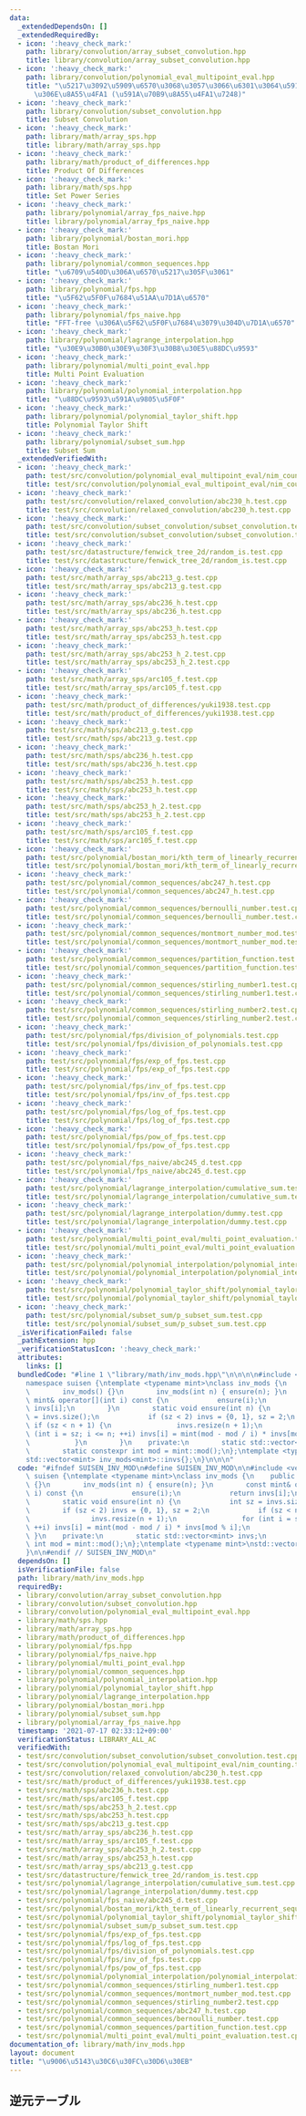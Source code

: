 ```yaml
---
data:
  _extendedDependsOn: []
  _extendedRequiredBy:
  - icon: ':heavy_check_mark:'
    path: library/convolution/array_subset_convolution.hpp
    title: library/convolution/array_subset_convolution.hpp
  - icon: ':heavy_check_mark:'
    path: library/convolution/polynomial_eval_multipoint_eval.hpp
    title: "\u5217\u3092\u5909\u6570\u3068\u3057\u3066\u6301\u3064\u591A\u9805\u5F0F\
      \u306E\u8A55\u4FA1 (\u591A\u70B9\u8A55\u4FA1\u7248)"
  - icon: ':heavy_check_mark:'
    path: library/convolution/subset_convolution.hpp
    title: Subset Convolution
  - icon: ':heavy_check_mark:'
    path: library/math/array_sps.hpp
    title: library/math/array_sps.hpp
  - icon: ':heavy_check_mark:'
    path: library/math/product_of_differences.hpp
    title: Product Of Differences
  - icon: ':heavy_check_mark:'
    path: library/math/sps.hpp
    title: Set Power Series
  - icon: ':heavy_check_mark:'
    path: library/polynomial/array_fps_naive.hpp
    title: library/polynomial/array_fps_naive.hpp
  - icon: ':heavy_check_mark:'
    path: library/polynomial/bostan_mori.hpp
    title: Bostan Mori
  - icon: ':heavy_check_mark:'
    path: library/polynomial/common_sequences.hpp
    title: "\u6709\u540D\u306A\u6570\u5217\u305F\u3061"
  - icon: ':heavy_check_mark:'
    path: library/polynomial/fps.hpp
    title: "\u5F62\u5F0F\u7684\u51AA\u7D1A\u6570"
  - icon: ':heavy_check_mark:'
    path: library/polynomial/fps_naive.hpp
    title: "FFT-free \u306A\u5F62\u5F0F\u7684\u3079\u304D\u7D1A\u6570"
  - icon: ':heavy_check_mark:'
    path: library/polynomial/lagrange_interpolation.hpp
    title: "\u30E9\u30B0\u30E9\u30F3\u30B8\u30E5\u88DC\u9593"
  - icon: ':heavy_check_mark:'
    path: library/polynomial/multi_point_eval.hpp
    title: Multi Point Evaluation
  - icon: ':heavy_check_mark:'
    path: library/polynomial/polynomial_interpolation.hpp
    title: "\u88DC\u9593\u591A\u9805\u5F0F"
  - icon: ':heavy_check_mark:'
    path: library/polynomial/polynomial_taylor_shift.hpp
    title: Polynomial Taylor Shift
  - icon: ':heavy_check_mark:'
    path: library/polynomial/subset_sum.hpp
    title: Subset Sum
  _extendedVerifiedWith:
  - icon: ':heavy_check_mark:'
    path: test/src/convolution/polynomial_eval_multipoint_eval/nim_counting.test.cpp
    title: test/src/convolution/polynomial_eval_multipoint_eval/nim_counting.test.cpp
  - icon: ':heavy_check_mark:'
    path: test/src/convolution/relaxed_convolution/abc230_h.test.cpp
    title: test/src/convolution/relaxed_convolution/abc230_h.test.cpp
  - icon: ':heavy_check_mark:'
    path: test/src/convolution/subset_convolution/subset_convolution.test.cpp
    title: test/src/convolution/subset_convolution/subset_convolution.test.cpp
  - icon: ':heavy_check_mark:'
    path: test/src/datastructure/fenwick_tree_2d/random_is.test.cpp
    title: test/src/datastructure/fenwick_tree_2d/random_is.test.cpp
  - icon: ':heavy_check_mark:'
    path: test/src/math/array_sps/abc213_g.test.cpp
    title: test/src/math/array_sps/abc213_g.test.cpp
  - icon: ':heavy_check_mark:'
    path: test/src/math/array_sps/abc236_h.test.cpp
    title: test/src/math/array_sps/abc236_h.test.cpp
  - icon: ':heavy_check_mark:'
    path: test/src/math/array_sps/abc253_h.test.cpp
    title: test/src/math/array_sps/abc253_h.test.cpp
  - icon: ':heavy_check_mark:'
    path: test/src/math/array_sps/abc253_h_2.test.cpp
    title: test/src/math/array_sps/abc253_h_2.test.cpp
  - icon: ':heavy_check_mark:'
    path: test/src/math/array_sps/arc105_f.test.cpp
    title: test/src/math/array_sps/arc105_f.test.cpp
  - icon: ':heavy_check_mark:'
    path: test/src/math/product_of_differences/yuki1938.test.cpp
    title: test/src/math/product_of_differences/yuki1938.test.cpp
  - icon: ':heavy_check_mark:'
    path: test/src/math/sps/abc213_g.test.cpp
    title: test/src/math/sps/abc213_g.test.cpp
  - icon: ':heavy_check_mark:'
    path: test/src/math/sps/abc236_h.test.cpp
    title: test/src/math/sps/abc236_h.test.cpp
  - icon: ':heavy_check_mark:'
    path: test/src/math/sps/abc253_h.test.cpp
    title: test/src/math/sps/abc253_h.test.cpp
  - icon: ':heavy_check_mark:'
    path: test/src/math/sps/abc253_h_2.test.cpp
    title: test/src/math/sps/abc253_h_2.test.cpp
  - icon: ':heavy_check_mark:'
    path: test/src/math/sps/arc105_f.test.cpp
    title: test/src/math/sps/arc105_f.test.cpp
  - icon: ':heavy_check_mark:'
    path: test/src/polynomial/bostan_mori/kth_term_of_linearly_recurrent_sequence.test.cpp
    title: test/src/polynomial/bostan_mori/kth_term_of_linearly_recurrent_sequence.test.cpp
  - icon: ':heavy_check_mark:'
    path: test/src/polynomial/common_sequences/abc247_h.test.cpp
    title: test/src/polynomial/common_sequences/abc247_h.test.cpp
  - icon: ':heavy_check_mark:'
    path: test/src/polynomial/common_sequences/bernoulli_number.test.cpp
    title: test/src/polynomial/common_sequences/bernoulli_number.test.cpp
  - icon: ':heavy_check_mark:'
    path: test/src/polynomial/common_sequences/montmort_number_mod.test.cpp
    title: test/src/polynomial/common_sequences/montmort_number_mod.test.cpp
  - icon: ':heavy_check_mark:'
    path: test/src/polynomial/common_sequences/partition_function.test.cpp
    title: test/src/polynomial/common_sequences/partition_function.test.cpp
  - icon: ':heavy_check_mark:'
    path: test/src/polynomial/common_sequences/stirling_number1.test.cpp
    title: test/src/polynomial/common_sequences/stirling_number1.test.cpp
  - icon: ':heavy_check_mark:'
    path: test/src/polynomial/common_sequences/stirling_number2.test.cpp
    title: test/src/polynomial/common_sequences/stirling_number2.test.cpp
  - icon: ':heavy_check_mark:'
    path: test/src/polynomial/fps/division_of_polynomials.test.cpp
    title: test/src/polynomial/fps/division_of_polynomials.test.cpp
  - icon: ':heavy_check_mark:'
    path: test/src/polynomial/fps/exp_of_fps.test.cpp
    title: test/src/polynomial/fps/exp_of_fps.test.cpp
  - icon: ':heavy_check_mark:'
    path: test/src/polynomial/fps/inv_of_fps.test.cpp
    title: test/src/polynomial/fps/inv_of_fps.test.cpp
  - icon: ':heavy_check_mark:'
    path: test/src/polynomial/fps/log_of_fps.test.cpp
    title: test/src/polynomial/fps/log_of_fps.test.cpp
  - icon: ':heavy_check_mark:'
    path: test/src/polynomial/fps/pow_of_fps.test.cpp
    title: test/src/polynomial/fps/pow_of_fps.test.cpp
  - icon: ':heavy_check_mark:'
    path: test/src/polynomial/fps_naive/abc245_d.test.cpp
    title: test/src/polynomial/fps_naive/abc245_d.test.cpp
  - icon: ':heavy_check_mark:'
    path: test/src/polynomial/lagrange_interpolation/cumulative_sum.test.cpp
    title: test/src/polynomial/lagrange_interpolation/cumulative_sum.test.cpp
  - icon: ':heavy_check_mark:'
    path: test/src/polynomial/lagrange_interpolation/dummy.test.cpp
    title: test/src/polynomial/lagrange_interpolation/dummy.test.cpp
  - icon: ':heavy_check_mark:'
    path: test/src/polynomial/multi_point_eval/multi_point_evaluation.test.cpp
    title: test/src/polynomial/multi_point_eval/multi_point_evaluation.test.cpp
  - icon: ':heavy_check_mark:'
    path: test/src/polynomial/polynomial_interpolation/polynomial_interpolation.test.cpp
    title: test/src/polynomial/polynomial_interpolation/polynomial_interpolation.test.cpp
  - icon: ':heavy_check_mark:'
    path: test/src/polynomial/polynomial_taylor_shift/polynomial_taylor_shift.test.cpp
    title: test/src/polynomial/polynomial_taylor_shift/polynomial_taylor_shift.test.cpp
  - icon: ':heavy_check_mark:'
    path: test/src/polynomial/subset_sum/p_subset_sum.test.cpp
    title: test/src/polynomial/subset_sum/p_subset_sum.test.cpp
  _isVerificationFailed: false
  _pathExtension: hpp
  _verificationStatusIcon: ':heavy_check_mark:'
  attributes:
    links: []
  bundledCode: "#line 1 \"library/math/inv_mods.hpp\"\n\n\n\n#include <vector>\n\n\
    namespace suisen {\ntemplate <typename mint>\nclass inv_mods {\n    public:\n\
    \        inv_mods() {}\n        inv_mods(int n) { ensure(n); }\n        const\
    \ mint& operator[](int i) const {\n            ensure(i);\n            return\
    \ invs[i];\n        }\n        static void ensure(int n) {\n            int sz\
    \ = invs.size();\n            if (sz < 2) invs = {0, 1}, sz = 2;\n           \
    \ if (sz < n + 1) {\n                invs.resize(n + 1);\n                for\
    \ (int i = sz; i <= n; ++i) invs[i] = mint(mod - mod / i) * invs[mod % i];\n \
    \           }\n        }\n    private:\n        static std::vector<mint> invs;\n\
    \        static constexpr int mod = mint::mod();\n};\ntemplate <typename mint>\n\
    std::vector<mint> inv_mods<mint>::invs{};\n}\n\n\n"
  code: "#ifndef SUISEN_INV_MOD\n#define SUISEN_INV_MOD\n\n#include <vector>\n\nnamespace\
    \ suisen {\ntemplate <typename mint>\nclass inv_mods {\n    public:\n        inv_mods()\
    \ {}\n        inv_mods(int n) { ensure(n); }\n        const mint& operator[](int\
    \ i) const {\n            ensure(i);\n            return invs[i];\n        }\n\
    \        static void ensure(int n) {\n            int sz = invs.size();\n    \
    \        if (sz < 2) invs = {0, 1}, sz = 2;\n            if (sz < n + 1) {\n \
    \               invs.resize(n + 1);\n                for (int i = sz; i <= n;\
    \ ++i) invs[i] = mint(mod - mod / i) * invs[mod % i];\n            }\n       \
    \ }\n    private:\n        static std::vector<mint> invs;\n        static constexpr\
    \ int mod = mint::mod();\n};\ntemplate <typename mint>\nstd::vector<mint> inv_mods<mint>::invs{};\n\
    }\n\n#endif // SUISEN_INV_MOD\n"
  dependsOn: []
  isVerificationFile: false
  path: library/math/inv_mods.hpp
  requiredBy:
  - library/convolution/array_subset_convolution.hpp
  - library/convolution/subset_convolution.hpp
  - library/convolution/polynomial_eval_multipoint_eval.hpp
  - library/math/sps.hpp
  - library/math/array_sps.hpp
  - library/math/product_of_differences.hpp
  - library/polynomial/fps.hpp
  - library/polynomial/fps_naive.hpp
  - library/polynomial/multi_point_eval.hpp
  - library/polynomial/common_sequences.hpp
  - library/polynomial/polynomial_interpolation.hpp
  - library/polynomial/polynomial_taylor_shift.hpp
  - library/polynomial/lagrange_interpolation.hpp
  - library/polynomial/bostan_mori.hpp
  - library/polynomial/subset_sum.hpp
  - library/polynomial/array_fps_naive.hpp
  timestamp: '2021-07-17 02:33:12+09:00'
  verificationStatus: LIBRARY_ALL_AC
  verifiedWith:
  - test/src/convolution/subset_convolution/subset_convolution.test.cpp
  - test/src/convolution/polynomial_eval_multipoint_eval/nim_counting.test.cpp
  - test/src/convolution/relaxed_convolution/abc230_h.test.cpp
  - test/src/math/product_of_differences/yuki1938.test.cpp
  - test/src/math/sps/abc236_h.test.cpp
  - test/src/math/sps/arc105_f.test.cpp
  - test/src/math/sps/abc253_h_2.test.cpp
  - test/src/math/sps/abc253_h.test.cpp
  - test/src/math/sps/abc213_g.test.cpp
  - test/src/math/array_sps/abc236_h.test.cpp
  - test/src/math/array_sps/arc105_f.test.cpp
  - test/src/math/array_sps/abc253_h_2.test.cpp
  - test/src/math/array_sps/abc253_h.test.cpp
  - test/src/math/array_sps/abc213_g.test.cpp
  - test/src/datastructure/fenwick_tree_2d/random_is.test.cpp
  - test/src/polynomial/lagrange_interpolation/cumulative_sum.test.cpp
  - test/src/polynomial/lagrange_interpolation/dummy.test.cpp
  - test/src/polynomial/fps_naive/abc245_d.test.cpp
  - test/src/polynomial/bostan_mori/kth_term_of_linearly_recurrent_sequence.test.cpp
  - test/src/polynomial/polynomial_taylor_shift/polynomial_taylor_shift.test.cpp
  - test/src/polynomial/subset_sum/p_subset_sum.test.cpp
  - test/src/polynomial/fps/exp_of_fps.test.cpp
  - test/src/polynomial/fps/log_of_fps.test.cpp
  - test/src/polynomial/fps/division_of_polynomials.test.cpp
  - test/src/polynomial/fps/inv_of_fps.test.cpp
  - test/src/polynomial/fps/pow_of_fps.test.cpp
  - test/src/polynomial/polynomial_interpolation/polynomial_interpolation.test.cpp
  - test/src/polynomial/common_sequences/stirling_number1.test.cpp
  - test/src/polynomial/common_sequences/montmort_number_mod.test.cpp
  - test/src/polynomial/common_sequences/stirling_number2.test.cpp
  - test/src/polynomial/common_sequences/abc247_h.test.cpp
  - test/src/polynomial/common_sequences/bernoulli_number.test.cpp
  - test/src/polynomial/common_sequences/partition_function.test.cpp
  - test/src/polynomial/multi_point_eval/multi_point_evaluation.test.cpp
documentation_of: library/math/inv_mods.hpp
layout: document
title: "\u9006\u5143\u30C6\u30FC\u30D6\u30EB"
---
```

## 逆元テーブル